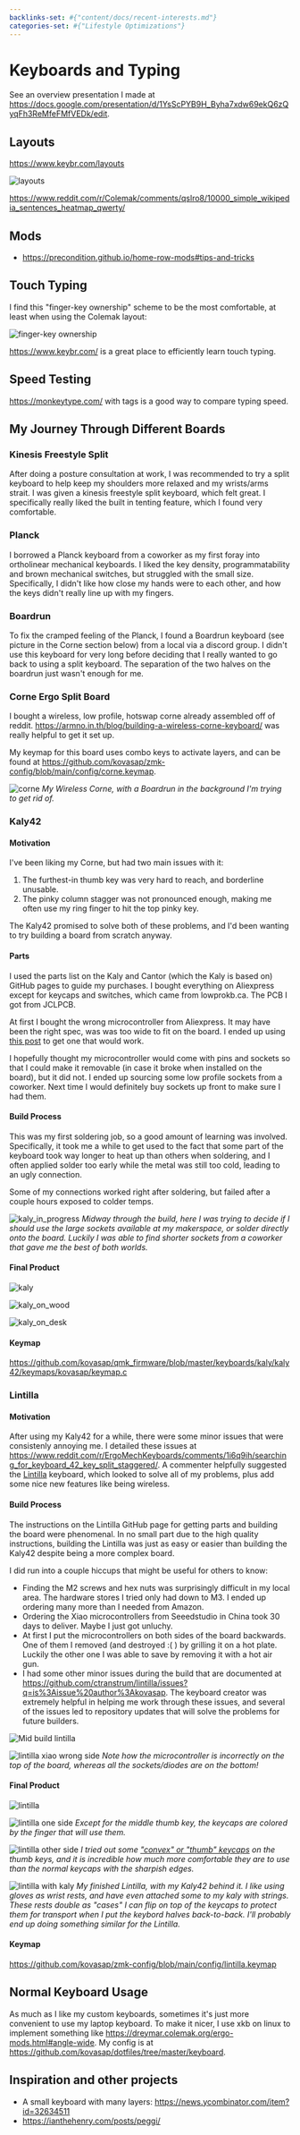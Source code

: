 ```yaml
---
backlinks-set: #{"content/docs/recent-interests.md"}
categories-set: #{"Lifestyle Optimizations"}
---
```

# Keyboards and Typing

See an overview presentation I made at https://docs.google.com/presentation/d/1YsScPYB9H_Byha7xdw69ekQ6zQyqFh3ReMfeFMfVEDk/edit.

## Layouts

https://www.keybr.com/layouts

![layouts](/docs/lifestyle-optimizations/layouts.png)

https://www.reddit.com/r/Colemak/comments/qslro8/10000_simple_wikipedia_sentences_heatmap_qwerty/

## Mods

 - https://precondition.github.io/home-row-mods#tips-and-tricks

## Touch Typing

I find this "finger-key ownership" scheme to be the most comfortable, at least when using the Colemak layout:

![finger-key ownership](/docs/lifestyle-optimizations/fingers.png)

https://www.keybr.com/ is a great place to efficiently learn touch typing.

## Speed Testing

https://monkeytype.com/ with tags is a good way to compare typing speed.

## My Journey Through Different Boards

### Kinesis Freestyle Split

After doing a posture consultation at work, I was recommended to try a split
keyboard to help keep my shoulders more relaxed and my wrists/arms strait.
I was given a kinesis freestyle split keyboard, which felt great.
I specifically really liked the built in tenting feature, which I found very
comfortable.

### Planck

I borrowed a Planck keyboard from a coworker as my first foray into
ortholinear mechanical keyboards.
I liked the key density, programmatability and brown mechanical switches, but
struggled with the small size.
Specifically, I didn't like how close my hands were to each other, and how the
keys didn't really line up with my fingers.

### Boardrun

To fix the cramped feeling of the Planck, I found a Boardrun keyboard (see
picture in the Corne section below) from a local via a discord group.
I didn't use this keyboard for very long before deciding that I really wanted to
go back to using a split keyboard.
The separation of the two halves on the boardrun just wasn't enough for me.

### Corne Ergo Split Board

I bought a wireless, low profile, hotswap corne already assembled off of reddit.
https://armno.in.th/blog/building-a-wireless-corne-keyboard/ was really helpful
to get it set up.

My keymap for this board uses combo keys to activate layers, and can be found at
https://github.com/kovasap/zmk-config/blob/main/config/corne.keymap.

![corne](/docs/lifestyle-optimizations/corne.jpg)
*My Wireless Corne, with a Boardrun in the background I'm trying to get rid of.*


### Kaly42

#### Motivation

I've been liking my Corne, but had two main issues with it:

1. The furthest-in thumb key was very hard to reach, and borderline unusable.
2. The pinky column stagger was not pronounced enough, making me often use my
   ring finger to hit the top pinky key.

The Kaly42 promised to solve both of these problems, and I'd been wanting to try
building a board from scratch anyway.

#### Parts

I used the parts list on the Kaly and Cantor (which the Kaly is based on) GitHub
pages to guide my purchases.
I bought everything on Aliexpress except for keycaps and switches, which came
from lowprokb.ca.
The PCB I got from JCLPCB.

At first I bought the wrong microcontroller from Aliexpress.
It may have been the right spec, was was too wide to fit on the board.
I ended up using [this
post](https://github.com/Dwctor/Kaly/issues/6#issuecomment-2365386452) to get
one that would work.

I hopefully thought my microcontroller would come with pins and sockets so that
I could make it removable (in case it broke when installed on the board), but it
did not.
I ended up sourcing some low profile sockets from a coworker.
Next time I would definitely buy sockets up front to make sure I had them.

#### Build Process

This was my first soldering job, so a good amount of learning was involved.
Specifically, it took me a while to get used to the fact that some part of the
keyboard took way longer to heat up than others when soldering, and I often
applied solder too early while the metal was still too cold, leading to an ugly
connection.

Some of my connections worked right after soldering, but failed after a couple
hours exposed to colder temps.

![kaly_in_progress](/docs/lifestyle-optimizations/kaly_in_progress.jpg)
*Midway
through the build, here I was trying to decide if I should use the large sockets
available at my makerspace, or solder directly onto the board.
Luckily I was able to find shorter sockets from a coworker that gave me the best
of both worlds.*

#### Final Product

![kaly](/docs/lifestyle-optimizations/kaly.jpg)

![kaly_on_wood](/docs/lifestyle-optimizations/kaly_on_wood.jpg)

![kaly_on_desk](/docs/lifestyle-optimizations/kaly_on_desk.jpg)

#### Keymap

https://github.com/kovasap/qmk_firmware/blob/master/keyboards/kaly/kaly42/keymaps/kovasap/keymap.c

### Lintilla

#### Motivation

After using my Kaly42 for a while, there were some minor issues that were
consistenly annoying me.
I detailed these issues at
https://www.reddit.com/r/ErgoMechKeyboards/comments/1i6q9ih/searching_for_keyboard_42_key_split_staggered/.
A commenter helpfully suggested the
[Lintilla](https://github.com/ctranstrum/lintilla) keyboard, which looked to
solve all of my problems, plus add some nice new features like being wireless.

#### Build Process

The instructions on the Lintilla GitHub page for getting parts and building the
board were phenomenal.
In no small part due to the high quality instructions, building the Lintilla was
just as easy or easier than building the Kaly42 despite being a more complex
board.

I did run into a couple hiccups that might be useful for others to know:

 - Finding the M2 screws and hex nuts was surprisingly difficult in my local
   area.
   The hardware stores I tried only had down to M3.
   I ended up ordering many more than I needed from Amazon.
 - Ordering the Xiao microcontrollers from Seeedstudio in China took 30 days to
   deliver.
   Maybe I just got unluchy.
 - At first I put the microcontrollers on both sides of the board backwards.
   One of them I removed (and destroyed :( ) by grilling it on a hot plate.
   Luckily the other one I was able to save by removing it with a hot air gun.
 - I had some other minor issues during the build that are documented at
   https://github.com/ctranstrum/lintilla/issues?q=is%3Aissue%20author%3Akovasap.
   The keyboard creator was extremely helpful in helping me work through these
   issues, and several of the issues led to repository updates that will solve
   the problems for future builders.


![Mid build lintilla](/docs/lifestyle-optimizations/mid-build-lintilla.jpg)

![lintilla xiao wrong side](/docs/lifestyle-optimizations/lintilla-wrong-side-xiao.jpg)
*Note how the microcontroller is incorrectly on the top of the board, whereas
all the sockets/diodes are on the bottom!*

#### Final Product

![lintilla](/docs/lifestyle-optimizations/lintilla-both.jpg)

![lintilla one side](/docs/lifestyle-optimizations/lintilla-right.jpg)
*Except for the middle thumb key, the keycaps are colored by the finger that will use them.*

![lintilla other side](/docs/lifestyle-optimizations/lintilla-left.jpg)
*I tried out some ["convex" or "thumb"
keycaps](https://typeractive.xyz/products/mbk-keycaps?_pos=1&_sid=79cf78d62&_ss=r&variant=46728680407271)
on the thumb keys, and it is incredible how much more comfortable they are to
use than the normal keycaps with the sharpish edges.*

![lintilla with kaly](/docs/lifestyle-optimizations/lintilla-with-kaly.jpg)
*My finished Lintilla, with my Kaly42 behind it.
I like using gloves as wrist rests, and have even attached some to my kaly with
strings.
These rests double as "cases" I can flip on top of the keycaps to protect them
for transport when I put the keybord halves back-to-back.
I'll probably end up doing something similar for the Lintilla.*

#### Keymap

https://github.com/kovasap/zmk-config/blob/main/config/lintilla.keymap

## Normal Keyboard Usage

As much as I like my custom keyboards, sometimes it's just more convenient to
use my laptop keyboard.
To make it nicer, I use xkb on linux to implement something like
https://dreymar.colemak.org/ergo-mods.html#angle-wide.
My config is at https://github.com/kovasap/dotfiles/tree/master/keyboard.

## Inspiration and other projects

 - A small keyboard with many layers:
   https://news.ycombinator.com/item?id=32634511
 - https://ianthehenry.com/posts/peggi/